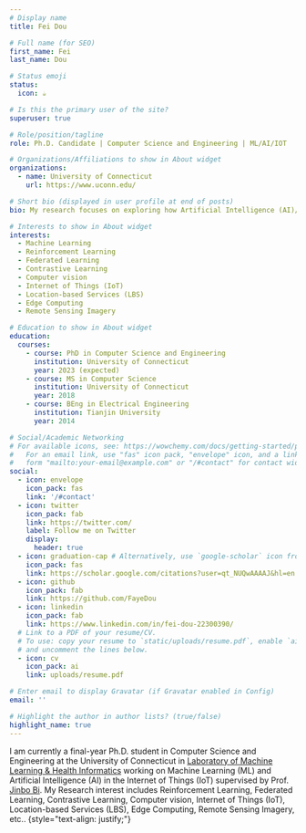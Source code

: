```yaml
---
# Display name
title: Fei Dou

# Full name (for SEO)
first_name: Fei
last_name: Dou

# Status emoji
status:
  icon: ☕️

# Is this the primary user of the site?
superuser: true

# Role/position/tagline
role: Ph.D. Candidate | Computer Science and Engineering | ML/AI/IOT

# Organizations/Affiliations to show in About widget
organizations:
  - name: University of Connecticut
    url: https://www.uconn.edu/

# Short bio (displayed in user profile at end of posts)
bio: My research focuses on exploring how Artificial Intelligence (AI)/Machine Learning (ML) can improve efficiency, security, and scalability of the Internet of Things (IoT).

# Interests to show in About widget
interests:
  - Machine Learning 
  - Reinforcement Learning
  - Federated Learning
  - Contrastive Learning
  - Computer vision
  - Internet of Things (IoT)
  - Location-based Services (LBS)
  - Edge Computing
  - Remote Sensing Imagery

# Education to show in About widget
education:
  courses:
    - course: PhD in Computer Science and Engineering
      institution: University of Connecticut
      year: 2023 (expected)
    - course: MS in Computer Science
      institution: University of Connecticut
      year: 2018
    - course: BEng in Electrical Engineering
      institution: Tianjin University
      year: 2014

# Social/Academic Networking
# For available icons, see: https://wowchemy.com/docs/getting-started/page-builder/#icons
#   For an email link, use "fas" icon pack, "envelope" icon, and a link in the
#   form "mailto:your-email@example.com" or "/#contact" for contact widget.
social:
  - icon: envelope
    icon_pack: fas
    link: '/#contact'
  - icon: twitter
    icon_pack: fab
    link: https://twitter.com/
    label: Follow me on Twitter
    display:
      header: true
  - icon: graduation-cap # Alternatively, use `google-scholar` icon from `ai` icon pack
    icon_pack: fas
    link: https://scholar.google.com/citations?user=qt_NUQwAAAAJ&hl=en
  - icon: github
    icon_pack: fab
    link: https://github.com/FayeDou
  - icon: linkedin
    icon_pack: fab
    link: https://www.linkedin.com/in/fei-dou-22300390/
  # Link to a PDF of your resume/CV.
  # To use: copy your resume to `static/uploads/resume.pdf`, enable `ai` icons in `params.yaml`,
  # and uncomment the lines below.
  - icon: cv
    icon_pack: ai
    link: uploads/resume.pdf

# Enter email to display Gravatar (if Gravatar enabled in Config)
email: ''

# Highlight the author in author lists? (true/false)
highlight_name: true
---
```


I am currently a final-year Ph.D. student in Computer Science and Engineering at the University of Connecticut 
in [Laboratory of Machine Learning & Health Informatics](https://healthinfo.lab.uconn.edu/) working on Machine Learning (ML) and Artificial Intelligence (AI) in the Internet of Things (IoT) supervised by 
Prof. [Jinbo Bi](https://jinbo-bi.uconn.edu/). My Research interest includes Reinforcement Learning, 
Federated Learning, Contrastive Learning, Computer vision, Internet of Things (IoT), 
Location-based Services (LBS), Edge Computing, Remote Sensing Imagery, etc..
{style="text-align: justify;"}
